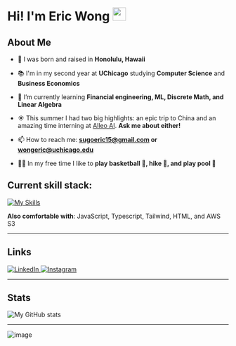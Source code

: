 <!--
Credits and references used in this README:

1) Layout ideas and section inspiration:
   https://github.com/abhisheknaiidu/awesome-github-profile-readme?tab=readme-ov-file#descriptive-

2) Skill icons (SVG badges):
   https://github.com/tandpfun/skill-icons?tab=readme-ov-file#icons-list

3) GitHub stats card:
   https://github.com/anuraghazra/github-readme-stats
-->

# Hi! I'm Eric Wong <img src="https://github.githubassets.com/images/mona-whisper.gif" height="30" />

## About Me

- 🐠 I was born and raised in **Honolulu, Hawaii**
  
- 📚 I'm in my second year at **UChicago** studying **Computer Science** and **Business Economics**

- 🌱 I’m currently learning **Financial engineering, ML, Discrete Math, and Linear Algebra**
  
- ☀️ This summer I had two big highlights: an epic trip to China and an amazing time interning at <a href="https://alleo.ai/">Alleo AI</a>. **Ask me about either!**
  
- 📫 How to reach me: **sugoeric15@gmail.com or wongeric@uchicago.edu**

- ⛹🏻 In my free time I like to **play basketball 🏀, hike 🥾, and play pool 🎱**


## Current skill stack:
<!-- Skill icons provided by skill-icons. Full icon list and names:
     https://github.com/tandpfun/skill-icons?tab=readme-ov-file#icons-list -->
[![My Skills](https://skillicons.dev/icons?i=python,c,tensorflow,sklearn,git,github,figma&theme=light)](https://skillicons.dev)

**Also comfortable with**: JavaScript, Typescript, Tailwind, HTML, and AWS S3

<!--
## Projects - showcase

<table>
  <tr>
    <td align="center" width="33%">
      <a href="https://github.com/maximus-soares/Projects/blob/main/AI%20Projects/Deepseek.md">
        <img src="http://learn.nextwork.org/happy_maroon_jolly_red_currant/uploads/ai-llm-deepseek_gggggggg"
             alt="DeepSeek AI Project"
             style="width:100%; height:200px; object-fit:cover;"/>
      </a>
      <br/>
      <b>DeepSeek AI Chatbot</b><br/>
      <sub>Built an LLM-powered chatbot that answers domain-specific questions in real time.</sub><br/>
      🔗 <a href="https://github.com/maximus-soares/Projects/blob/main/AI%20Projects/Deepseek.md">Repo</a>
      <br/>
      <sub>Tags: AI, LLMs, Prompt Engineering</sub>
    </td>
    <td align="center" width="33%">
      <a href="https://github.com/maximus-soares/Projects/blob/main/CICD%20Pipeline/Set%20Up%20a%20Web%20App%20in%20the%20Cloud.md">
        <img src="https://learn.nextwork.org/projects/static/aws-devops-vscode/architecture-complete.png"
             alt="CI/CD Pipeline Project"
             style="width:100%; height:200px; object-fit:cover;"/>
      </a>
      <br/>
      <b>Cloud CI/CD Pipeline</b><br/>
      <sub>Automated deployment of a web app using GitHub Actions and AWS ECS.</sub><br/>
      🔗 <a href="https://github.com/maximus-soares/Projects/blob/main/CICD%20Pipeline/Set%20Up%20a%20Web%20App%20in%20the%20Cloud.md">Repo</a>
      <br/>
      <sub>Tags: DevOps, Docker, GitHub Actions</sub>
    </td>
    <td align="center" width="33%">
      <a href="https://github.com/maximus-soares/Projects/blob/main/Networking/1%20Build%20a%20VPC.md">
        <img src="https://camo.githubusercontent.com/6b6af843159b1de02c9a7ae1908b05a29b1c2383077f1c3d38a08ac7889c81bd/687474703a2f2f6c6561726e2e6e657874776f726b2e6f72672f68617070795f6d61726f6f6e5f6a6f6c6c795f7265645f63757272616e742f75706c6f6164732f6177732d6e6574776f726b732d7670635f3266616366393237"
             alt="VPC Networking Project"
             style="width:100%; height:200px; object-fit:cover;"/>
      </a>
      <br/>
      <b>Secure AWS VPC</b><br/>
      <sub>Designed and deployed a custom VPC with public/private subnets and routing.</sub><br/>
      🔗 <a href="https://github.com/maximus-soares/Projects/blob/main/Networking/1%20Build%20a%20VPC.md">Repo</a>
      <br/>
      <sub>Tags: Networking, AWS, Security</sub>
    </td>
  </tr>
</table>
-->
---

## Links

<a href="https://www.linkedin.com/in/eric-wong-uchi/" target="blank">
  <img src="https://skillicons.dev/icons?i=linkedin" alt="LinkedIn" />
</a>
<a href="https://www.instagram.com/erw_ic/" target="blank">
  <img src="https://skillicons.dev/icons?i=instagram" alt="Instagram" />
</a>

---

## Stats
<!-- Stats card by anuraghazra/github-readme-stats
     Customization guide:
     - Hide private contributions: &count_private=true|false
     - Theme list: ?theme=gruvbox,radical,tokyonight,onedark,dracula etc.
     - Show icons: &show_icons=true
     Docs: https://github.com/anuraghazra/github-readme-stats -->
![My GitHub stats](https://github-readme-stats.vercel.app/api?username=erwic06&show_icons=true&theme=gruvbox)

---
<!--
## Links
- [**Portfolio**](In Progress!)
- [**Contact**](mailto:sugoeric15@gmail.com)
-->

![image](https://media.giphy.com/media/v1.Y2lkPTc5MGI3NjExOWlzZjRrNnNvOHg1NmdicW1tajczMzg2cTZwZ25iOWVocDBhZ2ZnNiZlcD12MV9naWZzX3NlYXJjaCZjdD1n/J93sVmfYBtsRi/giphy.gif)
